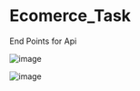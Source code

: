 # Ecomerce_Task

End Points for Api

![image](https://user-images.githubusercontent.com/68160230/184657317-5f65e423-00d7-4133-8766-22b88709e585.png)

![image](https://user-images.githubusercontent.com/68160230/184657469-c8e9343f-22d8-4e76-88dd-5d434b5750a5.png)
